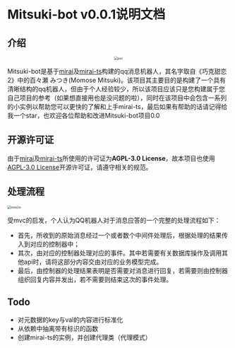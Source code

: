 # Mitsuki-bot v0.0.1说明文档

## 介绍

<div align=center><img src="https://s2.loli.net/2022/01/23/I7UP6oLlT1azDXi.jpg" alt="psc" style="zoom:50%;" /></div>

Mitsuki-bot是基于[mirai](https://github.com/mamoe/mirai)及[mirai-ts](https://github.com/YunYouJun/mirai-ts)构建的qq消息机器人，其名字取自《巧克甜恋2》中的百々瀬 みつき(Momose Mitsuki)。该项目其主要目的是构建了一个具有清晰结构的qq机器人，但由于个人经验较少，所以该项目应该只是您构建属于您自己项目的参考（如果想直接用也是没问题的啦），同时在该项目中会包含一系列的小实例以帮助您可以更快的了解和上手mirai-ts，最后如果有帮助的话请记得给我一个star，也欢迎各位帮助和改进Mitsuki-bot项目0.0

## 开源许可证

由于[mirai](https://github.com/mamoe/mirai)及[mirai-ts](https://github.com/YunYouJun/mirai-ts)所使用的许可证为**AGPL-3.0 License**，故本项目也使用[AGPL-3.0 License](https://github.com/gylove1994/mitsuki-bot/blob/master/LICENSE)开源许可证，请遵守相关的规范。

## 处理流程

<img src="https://s2.loli.net/2022/01/20/Znt1kYWbHPT6i5l.png" alt="mmcm" style="zoom:50%;" />

受mvc的启发，个人认为QQ机器人对于消息应答的一个完整的处理流程如下：

- 首先，所收到的原始消息经过一个或者数个中间件处理后，根据处理的结果传入到对应的控制器中；
- 其次，由对应的控制器处理对应的事件。其中若需要有关数据库操作及调用其他api时，请将这部分内容交由对应的业务模型完成。
- 最后，由控制器的处理结果表明是否需要对消息进行回复，若需要则由控制器组织回复内容并发出，若不需要则结束这次的事件处理。

## Todo
- 对元数据的key与val的内容进行标准化
- 从依赖中抽离带有标识的函数
- 创建mirai-ts的实例，并创建代理类（代理模式）


